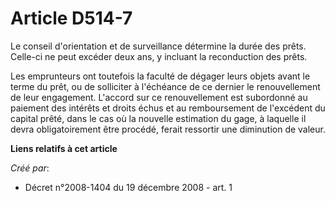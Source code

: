 # Article D514-7

Le conseil d'orientation et de surveillance détermine la durée des prêts. Celle-ci ne peut excéder deux ans, y incluant la
reconduction des prêts.

Les emprunteurs ont toutefois la faculté de dégager leurs objets avant le terme du prêt, ou de solliciter à l'échéance de ce
dernier le renouvellement de leur engagement. L'accord sur ce renouvellement est subordonné au paiement des intérêts et
droits échus et au remboursement de l'excédent du capital prêté, dans le cas où la nouvelle estimation du gage, à laquelle il
devra obligatoirement être procédé, ferait ressortir une diminution de valeur.

**Liens relatifs à cet article**

_Créé par_:

  - Décret n°2008-1404 du 19 décembre 2008 - art. 1

